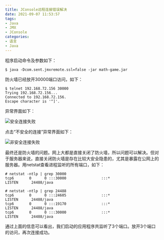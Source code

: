 ```yaml
---
title: JConsole远程连接错误解决
date: 2021-09-07 11:53:57
tags:
- Java
- JMX
- JConsole
categories:
- 语言
- Java
---
```


程序启动命令及参数如下：

```Shellun.management.jmxremote.port=30000 -Dcom.sun.management.jmxremote.authenticate=false -Dcom.sun.managem
$ java -Dcom.sent.jmxremote.ssl=false -jar math-game.jar
```

防火墙已经放开30000端口访问，如下：

```Shell
$ telnet 192.168.72.156 30000
Trying 192.168.72.156...
Connected to 192.168.72.156.
Escape character is '^]'.
```

异常界面如下：

![安全连接失败](/images/20210907/jconsole_security_failed.png)

点击“不安全的连接”异常界面如下：

![非安全连接失败](/images/20210907/jconsole_not_security_failed.png)

最终还是防火墙的问题。网上大都是直接关闭了防火墙，所以问题可以解决。但对于服务器来说，直接关闭防火墙是存在比较大安全隐患的，尤其是暴露在公网上的服务器。用netstat查看进程监听的所有端口，如下：

```Shell
# netstat -ntlp | grep 30000
tcp6       0      0 :::30000                :::*                    LISTEN      24488/java

# netstat -ntlp | grep 24488
tcp6       0      0 :::24605                :::*                    LISTEN      24488/java          
tcp6       0      0 :::19170                :::*                    LISTEN      24488/java          
tcp6       0      0 :::30000                :::*                    LISTEN      24488/java
```

通过上面的信息可以看出，我们启动的应用程序共监听了3个端口。放开3个端口的访问，再次连接成功。